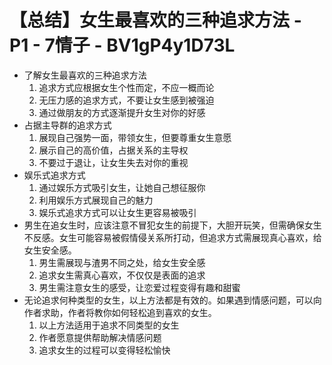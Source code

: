 # 【总结】女生最喜欢的三种追求方法 - P1 - 7情子 - BV1gP4y1D73L

-   了解女生最喜欢的三种追求方法
    1.  追求方式应根据女生个性而定，不应一概而论
    2.  无压力感的追求方式，不要让女生感到被强迫
    3.  通过做朋友的方式逐渐提升女生对你的好感
-   占据主导群的追求方式
    1.  展现自己强势一面，带领女生，但要尊重女生意愿
    2.  展示自己的高价值，占据关系的主导权
    3.  不要过于退让，让女生失去对你的重视
-   娱乐式追求方式
    1.  通过娱乐方式吸引女生，让她自己想征服你
    2.  利用娱乐方式展现自己的魅力
    3.  娱乐式追求方式可以让女生更容易被吸引
-   男生在追女生时，应该注意不冒犯女生的前提下，大胆开玩笑，但需确保女生不反感。女生可能容易被假情侵关系所打动，但追求方式需展现真心喜欢，给女生安全感。
    1.  男生需展现与渣男不同之处，给女生安全感
    2.  追求女生需真心喜欢，不仅仅是表面的追求
    3.  男生需注意女生的感受，让恋爱过程变得有趣和甜蜜
-   无论追求何种类型的女生，以上方法都是有效的。如果遇到情感问题，可以向作者求助，作者将教你如何轻松追到喜欢的女生。
    1.  以上方法适用于追求不同类型的女生
    2.  作者愿意提供帮助解决情感问题
    3.  追求女生的过程可以变得轻松愉快
